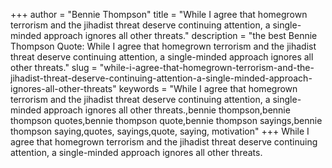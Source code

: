 +++
author = "Bennie Thompson"
title = "While I agree that homegrown terrorism and the jihadist threat deserve continuing attention, a single-minded approach ignores all other threats."
description = "the best Bennie Thompson Quote: While I agree that homegrown terrorism and the jihadist threat deserve continuing attention, a single-minded approach ignores all other threats."
slug = "while-i-agree-that-homegrown-terrorism-and-the-jihadist-threat-deserve-continuing-attention-a-single-minded-approach-ignores-all-other-threats"
keywords = "While I agree that homegrown terrorism and the jihadist threat deserve continuing attention, a single-minded approach ignores all other threats.,bennie thompson,bennie thompson quotes,bennie thompson quote,bennie thompson sayings,bennie thompson saying,quotes, sayings,quote, saying, motivation"
+++
While I agree that homegrown terrorism and the jihadist threat deserve continuing attention, a single-minded approach ignores all other threats.
